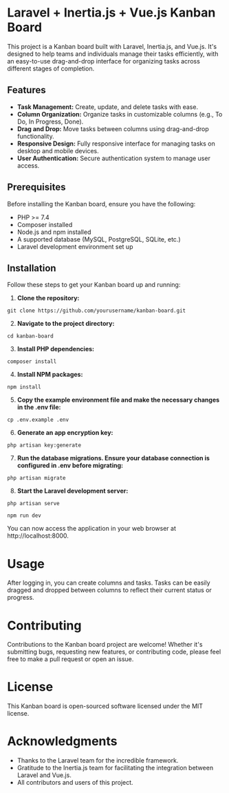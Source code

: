 # Laravel + Inertia.js + Vue.js Kanban Board

This project is a Kanban board built with Laravel, Inertia.js, and Vue.js. It's designed to help teams and individuals manage their tasks efficiently, with an easy-to-use drag-and-drop interface for organizing tasks across different stages of completion.

## Features

- **Task Management:** Create, update, and delete tasks with ease.
- **Column Organization:** Organize tasks in customizable columns (e.g., To Do, In Progress, Done).
- **Drag and Drop:** Move tasks between columns using drag-and-drop functionality.
- **Responsive Design:** Fully responsive interface for managing tasks on desktop and mobile devices.
- **User Authentication:** Secure authentication system to manage user access.

## Prerequisites

Before installing the Kanban board, ensure you have the following:

- PHP >= 7.4
- Composer installed
- Node.js and npm installed
- A supported database (MySQL, PostgreSQL, SQLite, etc.)
- Laravel development environment set up

## Installation

Follow these steps to get your Kanban board up and running:

1. **Clone the repository:**

```
git clone https://github.com/yourusername/kanban-board.git
```
2. **Navigate to the project directory:**

```
cd kanban-board
```
3. **Install PHP dependencies:**

```
composer install
```
4. **Install NPM packages:**

```
npm install
```
5. **Copy the example environment file and make the necessary changes in the .env file:**
```
cp .env.example .env
```
6. **Generate an app encryption key:**
```
php artisan key:generate
```
7. **Run the database migrations. Ensure your database connection is configured in .env before migrating:**
```
php artisan migrate
```
8. **Start the Laravel development server:**
```
php artisan serve

npm run dev
```
You can now access the application in your web browser at http://localhost:8000.


# Usage
After logging in, you can create columns and tasks. Tasks can be easily dragged and dropped between columns to reflect their current status or progress.

# Contributing
Contributions to the Kanban board project are welcome! Whether it's submitting bugs, requesting new features, or contributing code, please feel free to make a pull request or open an issue.

# License
This Kanban board is open-sourced software licensed under the MIT license.

# Acknowledgments
- Thanks to the Laravel team for the incredible framework.
- Gratitude to the Inertia.js team for facilitating the integration between Laravel and Vue.js.
- All contributors and users of this project.
